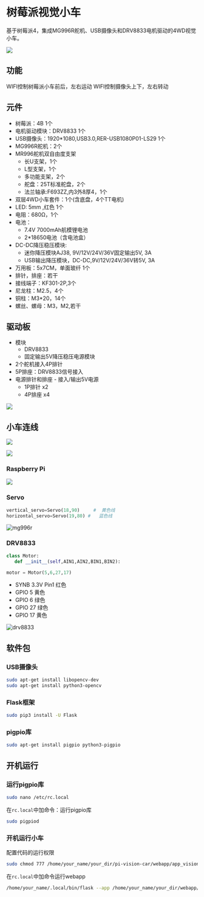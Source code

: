 # 树莓派视觉小车

基于树莓派4，集成MG996R舵机、USB摄像头和DRV8833电机驱动的4WD视觉小车。

![](img/real_car_front.jpg)

## 功能

WIFI控制树莓派小车前后，左右运动
WIFI控制摄像头上下，左右转动

## 元件

* 树莓派：4B 1个
* 电机驱动模块：DRV8833 1个
* USB摄像头：1920*1080,USB3.0,RER-USB1080P01-LS29 1个 
* MG996R舵机：2个
* MR996舵机双自由度支架
  * 长U支架，1个
  * L型支架，1个
  * 多功能支架，2个
  * 舵盘：25T标准舵盘，2个
  * 法兰轴承:F693ZZ,内3外8厚4，1个
* 双层4WD小车套件：1个(含底盘，4个TT电机)
* LED: 5mm ,红色 1个
* 电阻：680Ω，1个
* 电池：
  * 7.4V 7000mAh航模锂电池
  * 2*18650电池（含电池盒）
* DC-DC降压稳压模块:
  * 迷你降压模块AJ38, 9V/12V/24V/36V固定输出5V, 3A
  * USB输出降压模块，DC-DC,9V/12V/24V/36V转5V, 3A
* 万用板：5x7CM，单面玻纤 1个
* 排针，排座：若干
* 接线端子：KF301-2P,3个
* 尼龙柱：M2.5，4个
* 铜柱：M3*20，14个
* 螺丝、螺母：M3，M2,若干

## 驱动板

* 模块
  * DRV8833
  * 固定输出5V降压稳压电源模块
* 2个舵机接入4P排针
* 5P排座：DRV8833信号接入 
* 电源排针和排座 - 接入/输出5V电源
  * 1P排针 x2
  * 4P排座 x4

![](img/driver_board.jpg)

## 小车连线

![](img/linked_lines_dual_powers_simple.jpg)

![](img/real_car_board.jpg)

### Raspberry Pi

![](img/GPIO-Pinout-Diagram.png)

### Servo

```python
vertical_servo=Servo(18,90)     #  黄色线
horizontal_servo=Servo(19,80) #   蓝色线
```
![mg996r](img/mg996r.jpg)

### DRV8833

```python
class Motor:
   def __init__(self,AIN1,AIN2,BIN1,BIN2):

motor = Motor(5,6,27,17)
```

* SYNB 3.3V Pin1  红色
* GPIO 5  黄色
* GPIO 6  绿色
* GPIO 27 绿色
* GPIO 17 黄色

![drv8833](img/drv8833_pinout.jpg)

## 软件包

### USB摄像头
```bash
sudo apt-get install libopencv-dev
sudo apt-get install python3-opencv
```
### Flask框架
```bash
sudo pip3 install -U Flask
```
### pigpio库
```bash
sudo apt-get install pigpio python3-pigpio
```

## 开机运行

### 运行pigpio库

```bash
sudo nano /etc/rc.local
```
在`rc.local`中加命令：运行pigpio库

```bash
sudo pigpiod
```

### 开机运行小车

配置代码的运行权限

```bash
sudo chmod 777 /home/your_name/your_dir/pi-vision-car/webapp/app_vision_car.py 
```
在`rc.local`中加命令运行webapp

```bash
/home/your_name/.local/bin/flask --app /home/your_name/your_dir/webapp/app_vison_car run --host=0.0.0.0 &
```